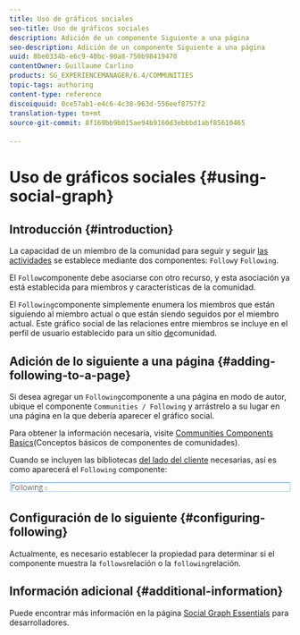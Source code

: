 ```yaml
---
title: Uso de gráficos sociales
seo-title: Uso de gráficos sociales
description: Adición de un componente Siguiente a una página
seo-description: Adición de un componente Siguiente a una página
uuid: 8be6334b-e6c9-40bc-90a8-750b98419470
contentOwner: Guillaume Carlino
products: SG_EXPERIENCEMANAGER/6.4/COMMUNITIES
topic-tags: authoring
content-type: reference
discoiquuid: 0ce57ab1-e4c6-4c38-963d-556eef8757f2
translation-type: tm+mt
source-git-commit: 8f169bb9b015ae94b9160d3ebbbd1abf85610465

---
```



# Uso de gráficos sociales {#using-social-graph}

## Introducción {#introduction}

La capacidad de un miembro de la comunidad para seguir y seguir [las actividades](activities.md) se establece mediante dos componentes: `Follow`y `Following`.

El `Follow`componente debe asociarse con otro recurso, y esta asociación ya está establecida para miembros y características de la comunidad.

El `Following`componente simplemente enumera los miembros que están siguiendo al miembro actual o que están siendo seguidos por el miembro actual. Este gráfico social de las relaciones entre miembros se incluye en el perfil de usuario establecido para un sitio [de](overview.md#communitiessites)comunidad.

## Adición de lo siguiente a una página {#adding-following-to-a-page}

Si desea agregar un `Following`componente a una página en modo de autor, ubique el componente `Communities / Following` y arrástrelo a su lugar en una página en la que debería aparecer el gráfico social.

Para obtener la información necesaria, visite [Communities Components Basics](basics.md)(Conceptos básicos de componentes de comunidades).

Cuando se incluyen las bibliotecas [del lado del cliente](essentials-socialgraph.md#essentials-for-client-side) necesarias, así es como aparecerá el `Following` componente:

![chlimage_1-447](assets/chlimage_1-447.png)

## Configuración de lo siguiente {#configuring-following}

Actualmente, es necesario establecer la propiedad para determinar si el componente muestra la `follows`relación o la `following`relación.

## Información adicional {#additional-information}

Puede encontrar más información en la página [Social Graph Essentials](essentials-socialgraph.md) para desarrolladores.
